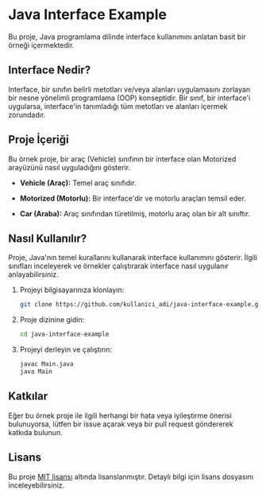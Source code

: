 # Java Interface Example

Bu proje, Java programlama dilinde interface kullanımını anlatan basit bir örneği içermektedir.

## Interface Nedir?

Interface, bir sınıfın belirli metotları ve/veya alanları uygulamasını zorlayan bir nesne yönelimli programlama (OOP) konseptidir. Bir sınıf, bir interface'i uygularsa, interface'in tanımladığı tüm metotları ve alanları içermek zorundadır.

## Proje İçeriği

Bu örnek proje, bir araç (Vehicle) sınıfının bir interface olan Motorized arayüzünü nasıl uyguladığını gösterir.

- **Vehicle (Araç):** Temel araç sınıfıdır.

- **Motorized (Motorlu):** Bir interface'dir ve motorlu araçları temsil eder.

- **Car (Araba):** Araç sınıfından türetilmiş, motorlu araç olan bir alt sınıftır.

## Nasıl Kullanılır?

Proje, Java'nın temel kurallarını kullanarak interface kullanımını gösterir. İlgili sınıfları inceleyerek ve örnekler çalıştırarak interface nasıl uygulanır anlayabilirsiniz.

1. Projeyi bilgisayarınıza klonlayın:

    ```bash
    git clone https://github.com/kullanici_adi/java-interface-example.git
    ```

2. Proje dizinine gidin:

    ```bash
    cd java-interface-example
    ```

3. Projeyi derleyin ve çalıştırın:

    ```bash
    javac Main.java
    java Main
    ```

## Katkılar

Eğer bu örnek proje ile ilgili herhangi bir hata veya iyileştirme önerisi bulunuyorsa, lütfen bir issue açarak veya bir pull request göndererek katkıda bulunun.

## Lisans

Bu proje [MIT lisansı](LICENSE) altında lisanslanmıştır. Detaylı bilgi için lisans dosyasını inceleyebilirsiniz.
